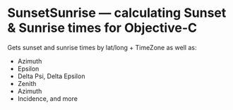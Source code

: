 # SunsetSunrise — calculating Sunset & Sunrise times for Objective-C

Gets sunset and sunrise times by lat/long + TimeZone as well as:

- Azimuth
- Epsilon
- Delta Psi, Delta Epsilon
- Zenith
- Azimuth
- Incidence, and more